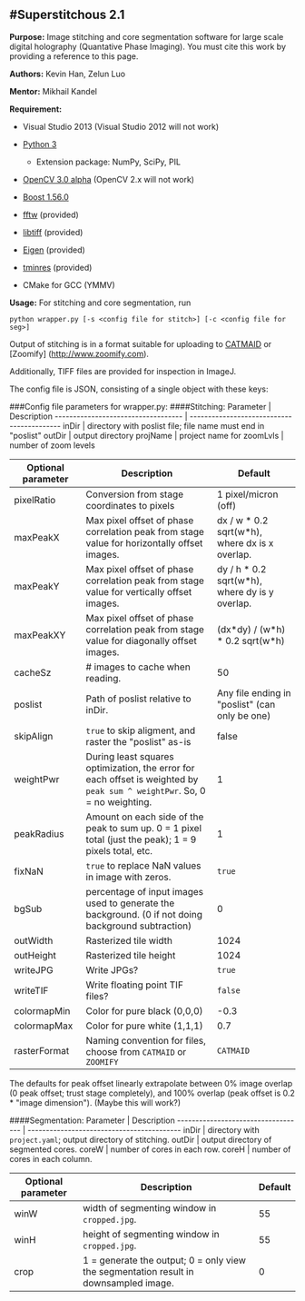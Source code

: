 #Superstitchous 2.1
------------------
**Purpose:** Image stitching and core segmentation software for large scale digital holography (Quantative Phase Imaging). You must cite this work by providing a reference to this page.

**Authors:** Kevin Han, Zelun Luo

**Mentor:** Mikhail Kandel

**Requirement:** 

* Visual Studio 2013 (Visual Studio 2012 will not work)

* [Python 3](https://www.python.org/downloads/)
    * Extension package: NumPy, SciPy, PIL
* [OpenCV 3.0 alpha](http://sourceforge.net/projects/opencvlibrary/files/opencv-win/3.0.0-alpha/) (OpenCV 2.x will not work)

* [Boost 1.56.0 ](http://www.boost.org/)

* [fftw](http://www.fftw.org/download.html) (provided)

* [libtiff](http://download.osgeo.org/libtiff/) (provided)

* [Eigen](http://eigen.tuxfamily.org/index.php?title=Main_Page) (provided)

* [tminres](https://code.google.com/p/tminres/) (provided)

* CMake for GCC (YMMV)

**Usage:**
For stitching and core segmentation, run

`python wrapper.py [-s <config file for stitch>] [-c <config file for seg>]`

Output of stitching is in a format suitable for uploading to [CATMAID](http://catmaid.org/index.html) or [Zoomify] (http://www.zoomify.com). 

Additionally, TIFF files are provided for inspection in ImageJ. 

The config file is JSON, consisting of a single object with these keys:

###Config file parameters for wrapper.py:
####Stitching:
Parameter                           | Description
----------------------------------- | ------------------------------------------
inDir                               | directory with poslist file; file name must end in "poslist"
outDir                              | output directory 
projName                            | project name for
zoomLvls                            | number of zoom levels

Optional parameter                  | Description | Default
----------------------------------- | ----------- | -------
pixelRatio							| Conversion from stage coordinates to pixels | 1 pixel/micron (off) 
maxPeakX                            | Max pixel offset of phase correlation peak from stage value for horizontally offset images. | dx / w \* 0.2 sqrt(w\*h), where dx is x overlap.
maxPeakY                            | Max pixel offset of phase correlation peak from stage value for vertically offset images. | dy / h \* 0.2 sqrt(w\*h), where dy is y overlap.
maxPeakXY                           | Max pixel offset of phase correlation peak from stage value for diagonally offset images. | (dx\*dy) / (w\*h) \* 0.2 sqrt(w\*h)
cacheSz                             | # images to cache when reading. | 50
poslist                             | Path of poslist relative to inDir. | Any file ending in "poslist" (can only be one)
skipAlign                           | `true` to skip aligment, and raster the "poslist" as-is | false
weightPwr                           | During least squares optimization, the error for each offset is weighted by `peak sum ^ weightPwr`. So, 0 = no weighting. | 1
peakRadius                          | Amount on each side of the peak to sum up. 0 = 1 pixel total (just the peak); 1 = 9 pixels total, etc. | 1
fixNaN                              | `true` to replace NaN values in image with zeros. | `true`
bgSub                               | percentage of input images used to generate the background. (0 if not doing background subtraction) | 0
outWidth                            | Rasterized tile width | 1024
outHeight                         	 | Rasterized tile height | 1024
writeJPG			    		 | Write JPGs? | `true`
writeTIF			   				| Write floating point TIF files? | `false`
colormapMin							| Color for pure black (0,0,0) |-0.3
colormapMax							| Color for pure white (1,1,1) |0.7
rasterFormat                        | Naming convention for files, choose from `CATMAID` or `ZOOMIFY` | `CATMAID`

The defaults for peak offset linearly extrapolate between 0% image overlap (0 peak offset; trust stage completely), and 100% overlap (peak offset is 0.2 * "image dimension"). (Maybe this will work?)

####Segmentation:
Parameter                           | Description
----------------------------------- | ------------------------------------------
inDir                               | directory with `project.yaml`; output directory of stitching.
outDir                              | output directory of segmented cores.
coreW                               | number of cores in each row.
coreH                               | number of cores in each column.

Optional parameter                  | Description | Default
----------------------------------- | ----------- | -------
winW                                | width of segmenting window in `cropped.jpg`. | 55
winH                                | height of segmenting window in `cropped.jpg`. | 55
crop                                | 1 = generate the output; 0 = only view the segmentation result in downsampled image. | 0
